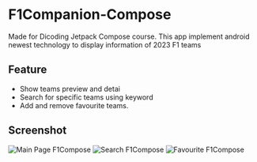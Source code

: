 # F1Companion-Compose
Made for Dicoding Jetpack Compose course. This app implement android newest  technology to display information of 2023 F1 teams

## Feature
- Show teams preview and detai
- Search for specific teams using keyword
- Add and remove favourite teams.

## Screenshot
![Main Page F1Compose](https://github.com/Joviar27/F1Companion-Compose/assets/95416905/81f27d51-2163-432f-94a7-1be14960b1b4)
![Search F1Compose](https://github.com/Joviar27/F1Companion-Compose/assets/95416905/bf94933b-4a00-4faa-ab26-94840847a70e)
![Favourite F1Compose](https://github.com/Joviar27/F1Companion-Compose/assets/95416905/1bb8bfe7-7e0f-44bf-86d7-1266d3773086)
